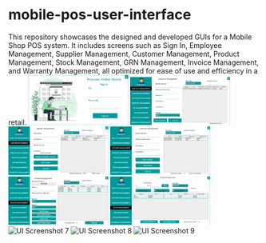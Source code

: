 # mobile-pos-user-interface
This repository showcases the designed and developed GUIs for a Mobile Shop POS system. It includes screens such as Sign In, Employee Management, Supplier Management, Customer Management, Product Management, Stock Management, GRN Management, Invoice Management, and Warranty Management, all optimized for ease of use and efficiency in a retail.
<img src="01 sign in.jpg" alt="UI Screenshot 1" width="200" />
<img src="02 employee.jpg" alt="UI Screenshot 2" width="200" />
<img src="03 supplier.jpg" alt="UI Screenshot 3" width="200" />
<img src="04 customer.jpg" alt="UI Screenshot 4" width="200" />
<img src="05 product.jpg" alt="UI Screenshot 5" width="200" />
<img src="06 stock.jpg" alt="UI Screenshot 6" width="200" />
<img src="07 sign in.jpg" alt="UI Screenshot 7" width="200" />
<img src="08 grn.jpg" alt="UI Screenshot 8" width="200" />
<img src="09 invoice.jpg" alt="UI Screenshot 9" width="200" />
